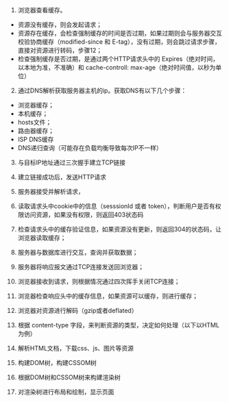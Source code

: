 1. 浏览器查看缓存。
- 资源没有缓存，则会发起请求；
- 资源存在缓存，会检查强制缓存的时间是否过期，如果过期则会与服务器交互校验协商缓存（modified-since 和 E-tag），没有过期，则会跳过请求步骤，直接对资源进行转码，步骤12；
- 检查强制缓存是否过期，是通过两个HTTP请求头中的 Expires（绝对时间，以本地为准，不准确）和 cache-controll: max-age（绝对时间值，以秒为单位）

2. 通过DNS解析获取服务器主机的ip。获取DNS有以下几个步骤：
- 浏览器缓存；
- 本机缓存；
- hosts文件；
- 路由器缓存；
- ISP DNS缓存
- DNS递归查询（可能存在负载均衡导致每次IP不一样）

3. 与目标IP地址通过三次握手建立TCP链接

4. 建立链接成功后，发送HTTP请求

5. 服务器接受并解析请求，

6. 读取请求头中cookie中的信息（sesssionId 或者 token），判断用户是否有权限访问资源，如果没有权限，则返回403状态码

7. 检查请求头中的缓存验证信息，如果资源没有更新，则返回304的状态码，让浏览器读取缓存；

8. 服务器与数据库进行交互，查询并获取数据；

9. 服务器将响应报文通过TCP连接发送回浏览器；

10. 浏览器接收到请求，则根据情况通过四次挥手关闭TCP连接；

11. 浏览器检查响应头中的缓存信息，如果资源可以缓存，则进行缓存；

12. 浏览器对资源进行解码（gzip或者deflated）

13. 根据 content-type 字段，来判断资源的类型，决定如何处理（以下以HTML为例）

14. 解析HTML文档，下载css、js、图片等资源

15. 构建DOM树，构建CSSOM树

16. 根据DOM树和CSSOM树来构建渲染树

17. 对渲染树进行布局和绘制，显示页面